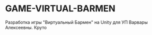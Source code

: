 # GAME-VIRTUAL-BARMEN
Разработка игры "Виртуальный Бармен" на Unity для УП Варвары Алексеевны.
Круто
